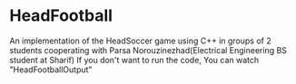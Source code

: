 # HeadFootball
An implementation of the HeadSoccer game using C++ in groups of 2 students cooperating with Parsa Norouzinezhad(Electrical Engineering BS student at Sharif)
If you don't want to run the code, You can watch "HeadFootballOutput"
